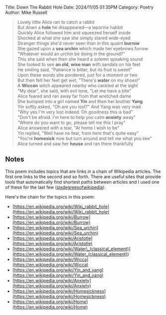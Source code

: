 Title: Down The Rabbit Hole
Date: 2024/11/05 01:35PM
Category: Poetry
Author: Mike Russell

> Lovely little Alice ran to catch a rabbit<br>
> But down a **hole** he disappeared—a leporine habbit<br>
> Quickly Alice followed him and squeezed herself inside<br>
> Shocked at what she saw she simply stared wide-eyed<br>
> Stranger things she'd never seen than in this quaint **burrow**<br>
> She gazed upon a **sea urchin** which made her eyebrows furrow<br>
> "Whatever would an urchin be doing in the ground?"<br>
> This she said when then she heard a solemn speaking sound<br>
> She looked to see **an old, wise man** with sandals on his feet<br>
> He smiling said, "Patience is bitter, but its fruit is sweet"<br>
> Upon these words she pondered, just for a moment or two<br>
> But then felt her feet get wet, "There's **water** on my shoes!"<br>
> A **Wiccan** witch appeared nearby who cackled at the sight<br>
> "My dear", she said, with evil tone, "Let me have a bite"<br>
> Alice feared and ran away far from that wretched dame<br>
> She bumped into a girl named **Yin** and then her brother **Yang**<br>
> Yin softly asked, "Oh are you lost?" And Yang was very mad<br>
> "Why yes I'm very lost indeed. Oh goodness this is bad"<br>
> "Don't be afraid. I'm here to help you calm **anxiety** away"<br>
> "Where do you want to go, please tell me this I pray"<br>
> Alice answered with a tear, "At home I wish to be"<br>
> Yin replied, "Well have no fear, from here that's quite easy"<br>
> "You're **homesick** now but turn around and tell me what you see"<br>
> Alice turned and saw her **house** and ran there thankfully

## Notes

This poem includes topics that are links in a chain of Wikipedia articles. The first one links to the second and so forth. There are useful sites that provide tools that automatically find shortest paths between articles and I used one of these for the last few ([sixdegreesofwikipedia](https://www.sixdegreesofwikipedia.com/)).

Here's the chain for the topics in this poem:

- [https://en.wikipedia.org/wiki/Wiki_rabbit_hole](https://en.wikipedia.org/wiki/Wiki_rabbit_hole)
- [https://en.wikipedia.org/wiki/Burrow](https://en.wikipedia.org/wiki/Burrow)
- [https://en.wikipedia.org/wiki/Sea_urchin](https://en.wikipedia.org/wiki/Sea_urchin)
- [https://en.wikipedia.org/wiki/Aristotle](https://en.wikipedia.org/wiki/Aristotle)
- [https://en.wikipedia.org/wiki/Water\_(classical_element)](<https://en.wikipedia.org/wiki/Water_(classical_element)>)
- [https://en.wikipedia.org/wiki/Wicca](https://en.wikipedia.org/wiki/Wicca)
- [https://en.wikipedia.org/wiki/Yin_and_yang](https://en.wikipedia.org/wiki/Yin_and_yang)
- [https://en.wikipedia.org/wiki/Anxiety](https://en.wikipedia.org/wiki/Anxiety)
- [https://en.wikipedia.org/wiki/Homesickness](https://en.wikipedia.org/wiki/Homesickness)
- [https://en.wikipedia.org/wiki/Home](https://en.wikipedia.org/wiki/Home)
